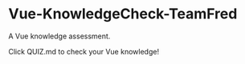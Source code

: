 # Vue-KnowledgeCheck-TeamFred
A Vue knowledge assessment.

Click QUIZ.md to check your Vue knowledge!
